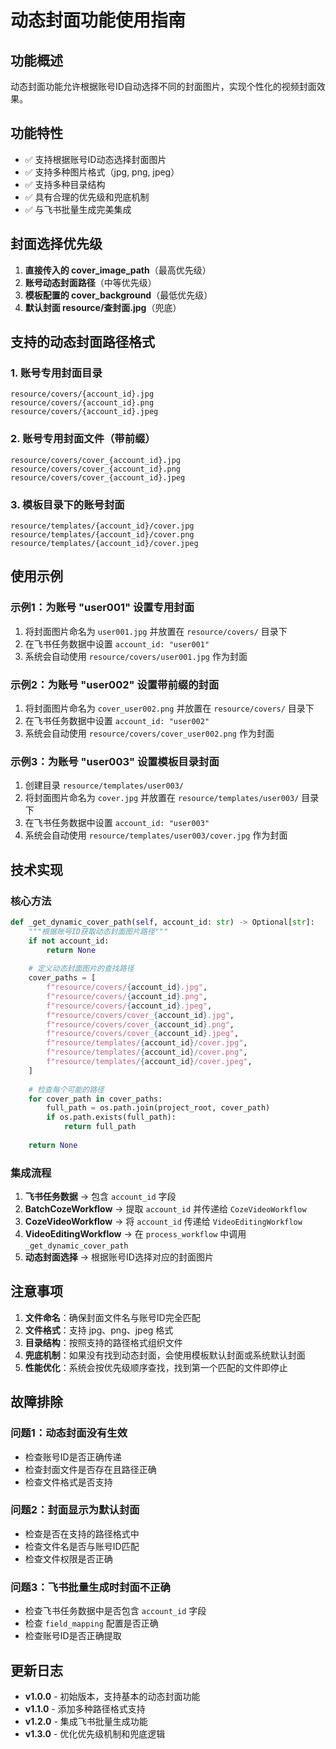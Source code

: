 # 动态封面功能使用指南

## 功能概述

动态封面功能允许根据账号ID自动选择不同的封面图片，实现个性化的视频封面效果。

## 功能特性

- ✅ 支持根据账号ID动态选择封面图片
- ✅ 支持多种图片格式（jpg, png, jpeg）
- ✅ 支持多种目录结构
- ✅ 具有合理的优先级和兜底机制
- ✅ 与飞书批量生成完美集成

## 封面选择优先级

1. **直接传入的 cover_image_path**（最高优先级）
2. **账号动态封面路径**（中等优先级）
3. **模板配置的 cover_background**（最低优先级）
4. **默认封面 resource/查封面.jpg**（兜底）

## 支持的动态封面路径格式

### 1. 账号专用封面目录
```
resource/covers/{account_id}.jpg
resource/covers/{account_id}.png
resource/covers/{account_id}.jpeg
```

### 2. 账号专用封面文件（带前缀）
```
resource/covers/cover_{account_id}.jpg
resource/covers/cover_{account_id}.png
resource/covers/cover_{account_id}.jpeg
```

### 3. 模板目录下的账号封面
```
resource/templates/{account_id}/cover.jpg
resource/templates/{account_id}/cover.png
resource/templates/{account_id}/cover.jpeg
```

## 使用示例

### 示例1：为账号 "user001" 设置专用封面

1. 将封面图片命名为 `user001.jpg` 并放置在 `resource/covers/` 目录下
2. 在飞书任务数据中设置 `account_id: "user001"`
3. 系统会自动使用 `resource/covers/user001.jpg` 作为封面

### 示例2：为账号 "user002" 设置带前缀的封面

1. 将封面图片命名为 `cover_user002.png` 并放置在 `resource/covers/` 目录下
2. 在飞书任务数据中设置 `account_id: "user002"`
3. 系统会自动使用 `resource/covers/cover_user002.png` 作为封面

### 示例3：为账号 "user003" 设置模板目录封面

1. 创建目录 `resource/templates/user003/`
2. 将封面图片命名为 `cover.jpg` 并放置在 `resource/templates/user003/` 目录下
3. 在飞书任务数据中设置 `account_id: "user003"`
4. 系统会自动使用 `resource/templates/user003/cover.jpg` 作为封面

## 技术实现

### 核心方法

```python
def _get_dynamic_cover_path(self, account_id: str) -> Optional[str]:
    """根据账号ID获取动态封面图片路径"""
    if not account_id:
        return None
    
    # 定义动态封面图片的查找路径
    cover_paths = [
        f"resource/covers/{account_id}.jpg",
        f"resource/covers/{account_id}.png",
        f"resource/covers/{account_id}.jpeg",
        f"resource/covers/cover_{account_id}.jpg",
        f"resource/covers/cover_{account_id}.png",
        f"resource/covers/cover_{account_id}.jpeg",
        f"resource/templates/{account_id}/cover.jpg",
        f"resource/templates/{account_id}/cover.png",
        f"resource/templates/{account_id}/cover.jpeg",
    ]
    
    # 检查每个可能的路径
    for cover_path in cover_paths:
        full_path = os.path.join(project_root, cover_path)
        if os.path.exists(full_path):
            return full_path
    
    return None
```

### 集成流程

1. **飞书任务数据** → 包含 `account_id` 字段
2. **BatchCozeWorkflow** → 提取 `account_id` 并传递给 `CozeVideoWorkflow`
3. **CozeVideoWorkflow** → 将 `account_id` 传递给 `VideoEditingWorkflow`
4. **VideoEditingWorkflow** → 在 `process_workflow` 中调用 `_get_dynamic_cover_path`
5. **动态封面选择** → 根据账号ID选择对应的封面图片

## 注意事项

1. **文件命名**：确保封面文件名与账号ID完全匹配
2. **文件格式**：支持 jpg、png、jpeg 格式
3. **目录结构**：按照支持的路径格式组织文件
4. **兜底机制**：如果没有找到动态封面，会使用模板默认封面或系统默认封面
5. **性能优化**：系统会按优先级顺序查找，找到第一个匹配的文件即停止

## 故障排除

### 问题1：动态封面没有生效
- 检查账号ID是否正确传递
- 检查封面文件是否存在且路径正确
- 检查文件格式是否支持

### 问题2：封面显示为默认封面
- 检查是否在支持的路径格式中
- 检查文件名是否与账号ID匹配
- 检查文件权限是否正确

### 问题3：飞书批量生成时封面不正确
- 检查飞书任务数据中是否包含 `account_id` 字段
- 检查 `field_mapping` 配置是否正确
- 检查账号ID是否正确提取

## 更新日志

- **v1.0.0** - 初始版本，支持基本的动态封面功能
- **v1.1.0** - 添加多种路径格式支持
- **v1.2.0** - 集成飞书批量生成功能
- **v1.3.0** - 优化优先级机制和兜底逻辑
